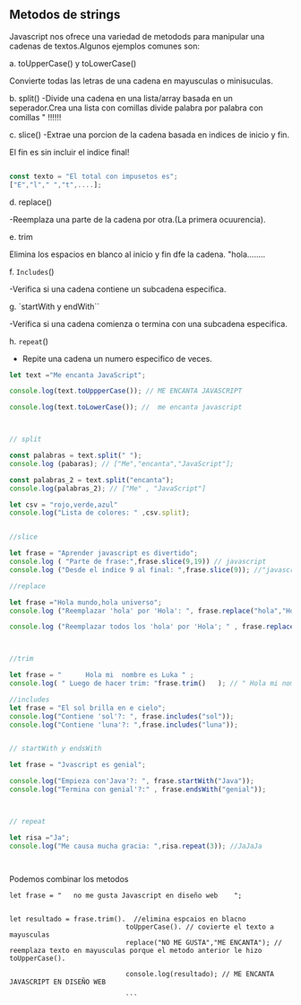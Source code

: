 ## Metodos de strings


Javascript nos ofrece una variedad de metodods para manipular una cadenas de textos.Algunos ejemplos comunes son:

a.  toUpperCase() y toLowerCase()

Convierte todas las letras de una cadena en mayusculas o minisuculas.


b. split()
 -Divide una cadena en una lista/array basada en un seperador.Crea una lista con comillas divide palabra por palabra con comillas " !!!!!!

 c. slice()
 -Extrae una porcion de la cadena basada en indices de inicio y fin.

 El fin es sin incluir el indice final!

 ```js

 const texto = "El total con impusetos es";
 ["E","l"," ","t",....];
```

 d. replace()

 -Reemplaza una parte de la cadena por otra.(La primera ocuurencia).
 

 e.  trim

 Elimina los espacios en blanco al inicio y fin dfe la cadena.   "hola........


 f.  `Includes`()

 -Verifica si una cadena contiene un subcadena especifica.

 g.  `startWith y endWith``

-Verifica si una cadena comienza o termina con una subcadena especifica.

h.   `repeat`()

- Repite una cadena un numero especifico de veces.

```js
let text ="Me encanta JavaScript";

console.log(text.toUppperCase()); // ME ENCANTA JAVASCRIPT

console.log(text.toLowerCase()); //  me encanta javascript



// split

const palabras = text.split(" ");
console.log (pabaras); // ["Me","encanta","JavaScript"];

const palabras_2 = text.split("encanta");
console.log(palabras_2); // ["Me" , "JavaScript"]

let csv = "rojo,verde,azul"
console.log("Lista de colores: " ,csv.split);


//slice

let frase = "Aprender javascript es divertido";
console.log ( "Parte de frase:",frase.slice(9,19)) // javascript
console.log ("Desde el indice 9 al final: ",frase.slice(9)); //"javascript es divertido";

//replace

let frase ="Hola mundo,hola universo";
console.log ("Reemplazar 'hola' por 'Hola': ", frase.replace("hola","Hola"));

console.log ("Reemplazar todos los 'hola' por 'Hola'; " , frase.replace(/hola/g,"Hola")); //regX (expresiones regulares)



//trim

let frase = "      Hola mi  nombre es Luka " ;
console.log( " Luego de hacer trim: "frase.trim()   ); // " Hola mi nombre es Luka

//includes 
let frase = "El sol brilla en e cielo";
console.log("Contiene 'sol'?: ", frase.includes("sol"));
console.log("Contiene 'luna'?: ",frase.includes("luna"));


// startWith y endsWith

let frase = "Jvascript es genial";

console.log("Empieza con'Java'?: ", frase.startWith("Java"));
console.log("Termina con genial'?:" , frase.endsWith("genial"));



// repeat

let risa ="Ja";
console.log("Me causa mucha gracia: ",risa.repeat(3)); //JaJaJa




```

Podemos combinar los metodos

```JS
let frase = "   no me gusta Javascript en diseño web    ";


let resultado = frase.trim().  //elimina espcaios en blacno
                             toUpperCase(). // covierte el texto a mayusculas
                             replace("NO ME GUSTA","ME ENCANTA"); // reemplaza texto en mayusculas porque el metodo anterior le hizo toUpperCase().

                             console.log(resultado); // ME ENCANTA JAVASCRIPT EN DISEÑO WEB

                             ```
                             